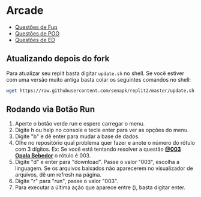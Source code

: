 # Arcade

- [Questões de Fup](https://github.com/qxcodefup/arcade)
- [Questões de POO](https://github.com/qxcodepoo/arcade)
- [Questões de ED](https://github.com/qxcodeed/arcade)

## Atualizando depois do fork 
Para atualizar seu replit basta digitar `update.sh` no shell. Se você
estiver com uma versão muito antiga basta colar os seguintes comandos no shell:

```bash
wget https://raw.githubusercontent.com/senapk/replit2/master/update.sh  && bash update.sh && rm update.sh
```


## Rodando via Botão Run
1. Aperte o botão verde run e espere carregar o menu.
2. Digite h ou help no console e tecle enter para ver as opções do menu.
3. Digite "b" e dê enter para mudar a base de dados.
4. Olhe no repositório qual problema quer fazer e anote o número do rótulo com 3 dígitos. Ex: Se você está tentando resolver a questão [**@003 Opala Bebedor**](https://github.com/qxcodefup/moodle/blob/master/base/003/Readme.md#003-l2---opala-bebedor) o rótulo é 003. 
5. Digite "d" e enter para "download". Passe o valor "003", escolha a linguagem. Se os arquivos baixados não aparecerem no visualizador de arquivos, dê um refresh na página.
6. Digite "r" para "run", passe o valor "003".
7. Para executar a última ação que aparece entre (), basta digitar enter.


